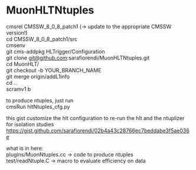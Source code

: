 # MuonHLTNtuples

cmsrel CMSSW_8_0_8_patch1  (-> update to the appropriate CMSSW version!)   
cd CMSSW_8_0_8_patch1/src  
cmsenv    
git cms-addpkg HLTrigger/Configuration    
git clone git@github.com:sarafiorendi/MuonHLTNtuples.git    
cd MuonHLT/  
git checkout -b YOUR_BRANCH_NAME  
git merge origin/addL1info  
cd ..  
scramv1 b   
  
to produce ntuples, just run    
cmsRun hltNtuples_cfg.py

this gist customize the hlt configuration to re-run the hlt and the ntuplizer for isolation studies
https://gist.github.com/sarafiorendi/02b4a43c28766ec7beddabe3f5ae036e
  
what is in here:  
plugins/MuonNtuples.cc → code to produce ntuples   
test/readNtuple.C      → macro to evaluate efficiency on data  
